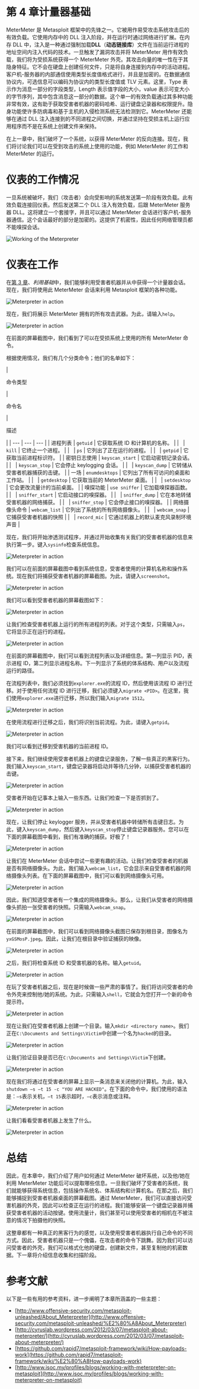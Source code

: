 # 第 4 章计量器基础

MeterMeter 是 Metasploit 框架中的先锋之一。它被用作易受攻击系统攻击后的有效负载。它使用内存中的 DLL 注入阶段，并在运行时通过网络进行扩展。在内存 DLL 中，注入是一种通过强制加载**DLL**（**动态链接库**）文件在当前运行进程的地址空间内注入代码的技术。一旦触发了漏洞攻击并将 MeterMeter 用作有效负载，我们将为受损系统获得一个 MeterMeter 外壳。其攻击向量的唯一性在于其隐身特征。它不会在硬盘上创建任何文件，只是将自身连接到内存中的活动进程。客户机-服务器的内部通信使用类型长度值格式进行，并且是加密的。在数据通信协议内，可选信息可以编码为协议内的类型长度值或 TLV 元素。这里，Type 表示作为消息一部分的字段类型，Length 表示值字段的大小，value 表示可变大小的字节序列，其中包含消息这一部分的数据。这个单一的有效负载通过其多种功能非常有效，这有助于获取受害者机器的密码哈希、运行键盘记录器和权限提升。隐身功能使许多防病毒和基于主机的入侵检测系统无法检测到它。MeterMeter 还能够在通过 DLL 注入连接到的不同进程之间切换，并通过坚持在受损主机上运行应用程序而不是在系统上创建文件来保持。

在上一章中，我们破坏了一个系统，以获得 MeterMeter 的反向连接。现在，我们将讨论我们可以在受到攻击的系统上使用的功能，例如 MeterMeter 的工作和 MeterMeter 的运行。

# 仪表的工作情况

一旦系统被破坏，我们（攻击者）会向受影响的系统发送第一阶段有效负载。此有效负载连接回仪表。然后发送第二个 DLL 注入有效负载，后跟 MeterMeter 服务器 DLL。这将建立一个套接字，并且可以通过 MeterMeter 会话进行客户机-服务器通信。这个会话最好的部分是加密的。这提供了机密性，因此任何网络管理员都不能嗅探会话。

![Working of the Meterpreter](img/3589_04_01.jpg)

# 仪表在工作

在[第 3 章](03.html "Chapter 3. Exploitation Basics")、*利用基础*中，我们能够利用受害者机器并从中获得一个计量器会话。现在，我们将使用此 MeterMeter 会话来利用 Metasploit 框架的各种功能。

![Meterpreter in action](img/3589_04_02.jpg)

现在，我们将展示 MeterMeter 拥有的所有攻击武器。为此，请输入`help`。

![Meterpreter in action](img/3589_04_03.jpg)

在前面的屏幕截图中，我们看到了可以在受损系统上使用的所有 MeterMeter 命令。

根据使用情况，我们有几个分类命令；他们的名单如下：

<colgroup><col style="text-align: left"> <col style="text-align: left"> <col style="text-align: left"></colgroup> 
| 

命令类型

 | 

命令名

 | 

描述

 |
| --- | --- | --- |
| 进程列表 | `getuid` | 它获取系统 ID 和计算机的名称。 |
|   | `kill` | 它终止一个进程。 |
|   | `ps` | 它列出了正在运行的进程。 |
|   | `getpid` | 它获取当前进程标识符。 |
| 密钥日志使用 | `keyscan_start` | 它启动密钥记录会话。 |
|   | `keyscan_stop` | 它会停止 keylogging 会话。 |
|   | `keyscan_dump` | 它转储从受害者机器捕获的击键。 |
| 一场 | `enumdesktops` | 它列出了所有可访问的桌面和工作站。 |
|   | `getdesktop` | 它获取当前的 MeterMeter 桌面。 |
|   | `setdesktop` | 它会更改流量计的当前桌面。 |
| 嗅探功能 | `use sniffer` | 它加载嗅探器函数。 |
|   | `sniffer_start` | 它启动接口的嗅探器。 |
|   | `sniffer_dump` | 它在本地转储受害机器的网络捕获。 |
|   | `sniffer_stop` | 它会停止接口的嗅探器。 |
| 网络摄像头命令 | `webcam_list` | 它列出了系统的所有网络摄像头。 |
|   | `webcam_snap` | 它捕获受害者机器的快照 |
|   | `record_mic` | 它通过机器上的默认麦克风录制环境声音 |

现在，我们将开始渗透测试程序，并通过开始收集有关我们的受害者机器的信息来执行第一步。键入`sysinfo`检查系统信息。

![Meterpreter in action](img/3589_04_04.jpg)

我们可以在前面的屏幕截图中看到系统信息，受害者使用的计算机名称和操作系统。现在我们将捕获受害者机器的屏幕截图。为此，请键入`screenshot`。

![Meterpreter in action](img/3589_04_05.jpg)

我们可以看到受害者机器的屏幕截图如下：

![Meterpreter in action](img/3589_04_06.jpg)

让我们检查受害者机器上运行的所有进程的列表。对于这个类型，只需输入`ps`，它将显示正在运行的进程。

![Meterpreter in action](img/3589_04_07.jpg)

在前面的屏幕截图中，我们可以看到流程列表以及详细信息。第一列显示 PID，表示进程 ID，第二列显示进程名称。下一列显示了系统的体系结构、用户以及流程运行的路径。

在流程列表中，我们必须找到`explorer.exe`的流程 ID，然后使用该流程 ID 进行迁移。对于使用任何流程 ID 进行迁移，我们必须键入`migrate <PID>`。在这里，我们使用`explorer.exe`进行迁移，所以我们输入`migrate 1512`。

![Meterpreter in action](img/3589_04_08.jpg)

在使用流程进行迁移之后，我们将识别当前流程。为此，请键入`getpid`。

![Meterpreter in action](img/3589_04_09.jpg)

我们可以看到迁移到受害机器的当前进程 ID。

接下来，我们继续使用受害者机器上的键盘记录服务，了解一些真正的黑客行为。我们输入`keyscan_start`，键盘记录器将启动并等待几分钟，以捕获受害者机器的击键。

![Meterpreter in action](img/3589_04_10.jpg)

受害者开始在记事本上输入一些东西。让我们检查一下是否抓到了。

![Meterpreter in action](img/3589_04_11.jpg)

现在，让我们停止 keylogger 服务，并从受害者机器中转储所有击键日志。为此，键入`keyscan_dump`，然后键入`keyscan_stop`停止键盘记录器服务。您可以在下面的屏幕截图中看到，我们有准确的捕获。好极了！

![Meterpreter in action](img/3589_04_12.jpg)

让我们在 MeterMeter 会话中尝试一些更有趣的活动。让我们检查受害者的机器是否有网络摄像头。为此，我们输入`webcam_list`，它会显示来自受害者机器的网络摄像头列表。在下面的屏幕截图中，我们可以看到网络摄像头可用。

![Meterpreter in action](img/3589_04_13.jpg)

因此，我们知道受害者有一个集成的网络摄像头。那么，让我们从受害者的网络摄像头抓拍一张受害者的快照。只需输入`webcam_snap`。

![Meterpreter in action](img/3589_04_14.jpg)

在前面的屏幕截图中，我们可以看到网络摄像头截图已保存到根目录，图像名为`yxGSMosP.jpeg`。因此，让我们在根目录中验证捕获的映像。

![Meterpreter in action](img/3589_04_15.jpg)

之后，我们将检查系统 ID 和受害机器的名称。输入`getuid`。

![Meterpreter in action](img/3589_04_16.jpg)

在玩了受害者机器之后，现在是时候做一些严肃的事情了。我们将访问受害者的命令外壳来控制他/她的系统。为此，只需输入`shell`，它就会为您打开一个新的命令提示符。

![Meterpreter in action](img/3589_04_17.jpg)

现在让我们在受害者机器上创建一个目录。输入`mkdir <directory name>`。我们正在`C:\Documents and Settings\Victim`中创建一个名为`hacked`的目录。

![Meterpreter in action](img/3589_04_18.jpg)

让我们验证目录是否已在`C:\Documents and Settings\Victim`下创建。

![Meterpreter in action](img/3589_04_19.jpg)

现在我们将通过在受害者的屏幕上显示一条消息来关闭他的计算机。为此，输入`shutdown –s –t 15 -c "YOU ARE HACKED"`。在下面的命令中，我们使用的语法是：`–s`表示关机，`–t 15`表示超时，`–c`表示消息或注释。

![Meterpreter in action](img/3589_04_20.jpg)

让我们看看受害者机器上发生了什么。

![Meterpreter in action](img/3589_04_21.jpg)

# 总结

因此，在本章中，我们介绍了用户如何通过 MeterMeter 破坏系统，以及他/她在利用 MeterMeter 功能后可以提取哪些信息。一旦我们破坏了受害者的系统，我们就能够获得系统信息，包括操作系统名、体系结构和计算机名。在那之后，我们能够捕捉到受害者机器桌面的屏幕截图。通过 MeterMeter，我们可以直接访问受害机器的外壳，因此可以检查正在运行的进程。我们能够安装一个键盘记录器并捕获受害者机器的活动按键。使用流量计，我们甚至可以使用受害者的相机在不被注意的情况下拍摄他的快照。

这整章都有一种真正的黑客行为的感觉，以及使用受害者机器执行自己命令的不同方式。因此，受害者机器只是一个傀儡，在攻击者的命令下跳舞。因为我们可以访问受害者的外壳，我们可以格式化他的硬盘，创建新文件，甚至复制他的机密数据。下一章将介绍信息收集和扫描阶段。

# 参考文献

以下是一些有用的参考资料，进一步阐明了本章所涵盖的一些主题：

*   [http://www.offensive-security.com/metasploit-unleashed/About_Meterpreter](http://www.offensive-security.com/metasploit-unleashed/%E2%80%A8About_Meterpreter)
*   [http://cyruslab.wordpress.com/2012/03/07/metasploit-about-meterpreter/](http://cyruslab.wordpress.com/2012/03/07/metasploit-about-meterpreter/)
*   [https://github.com/rapid7/metasploit-framework/wiki/How-payloads-work](https://github.com/rapid7/metasploit-framework/wiki/%E2%80%A8How-payloads-work)
*   [http://www.isoc.my/profiles/blogs/working-with-meterpreter-on-metasploit](http://www.isoc.my/profiles/blogs/working-with-meterpreter-on-metasploit)
